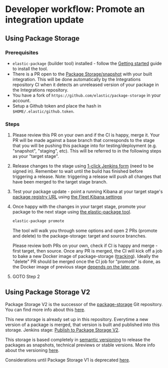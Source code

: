 # Developer workflow: Promote an integration update

## Using Package Storage

### Prerequisites

* `elastic-package` (builder tool) installed - follow the [Getting started](https://github.com/elastic/elastic-package#getting-started) guide to install the tool.
* There is a PR open to the [Package Storage/snapshot](https://github.com/elastic/package-storage/tree/snapshot/packages) with your built integration. This will be done automatically by the Integrations repository CI when it detects an unreleased version of your package in the Integrations repository.
* You have a fork of `https://github.com/elastic/package-storage` in your
  account.
* Setup a Github token and place the hash in `$HOME/.elastic/github.token`.

### Steps


1. Please review this PR on your own and if the CI is happy, merge it. Your PR will be made against a base branch that corresponds to the stage that you will be pushing this package into for testing/deployment (e.g. "snapshot", "staging", etc). This will be referred to in the following steps as your "target stage".
2. Release changes to the stage using [1-click Jenkins form](https://fleet-ci.elastic.co/job/Ingest-manager/job/release-distribution/build?delay=0sec) (need to be signed in). Remember to wait until the build has finished before triggering a release. Note: triggering a release will push all changes that have been merged to the target stage branch.
3. Test your package update - point a running Kibana at your target stage's [package registry URL](https://github.com/elastic/package-registry#docker) using [the Fleet Kibana settings](https://www.elastic.co/guide/en/kibana/master/fleet-settings-kb.html#fleet-data-visualizer-settings)
4. Once happy with the changes in your target stage, promote your package to the next stage using [the elastic-package tool](https://github.com/elastic/elastic-package).
   ```bash
   elastic-package promote
   ```
   The tool will walk you through some options and open 2 PRs (promote and delete) to the package-storage: target and source branches.

   Please review both PRs on your own, check if CI is happy and merge - first target, then source. Once any PR is merged,
   the CI will kick off a job to bake a new Docker image of package-storage ([tracking](https://fleet-ci.elastic.co/job/Ingest-manager/job/package-storage/)).
   Ideally the "delete" PR should be merged once the CI job for "promote" is done, as the Docker image of previous stage
   [depends on the later one](https://github.com/elastic/package-storage/blob/snapshot/Dockerfile#L5).

4. GOTO Step 2

## Using Package Storage V2

Package Storage V2 is the successor of the [package-storage](https://github.com/elastic/package-storage) Git repository.
You can find more info about this [here](https://github.com/elastic/elastic-package/blob/main/docs/howto/use_package_storage_v2.md#use-package-storage-v2).

This new storage is already set up in this repository. Everytime a new version of a package is merged, that version is built and
published into this storage. Jenkins stage: [Publish to Package Storage V2](../.ci/Jenkinsfile).

This storage is based completely in [semantic versioning](https://semver.org) to release the packages as snapshots, technical previews or stable versions.
More info about the versioning [here](https://github.com/elastic/elastic-package/blob/main/docs/howto/use_package_storage_v2.md#prerelease-and-stable-version).

Considerations until Package Storage V1 is deprecated [here](https://github.com/elastic/elastic-package/blob/main/docs/howto/use_package_storage_v2.md#existing-packages).

